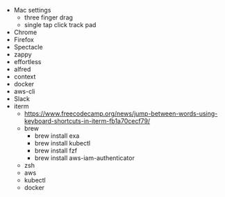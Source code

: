 - Mac settings
  - three finger drag
  - single tap click track pad 
- Chrome
- Firefox
- Spectacle
- zappy
- effortless
- alfred
- context
- docker
- aws-cli
- Slack
- iterm
  - https://www.freecodecamp.org/news/jump-between-words-using-keyboard-shortcuts-in-iterm-fb1a70cecf79/
  - brew
    - brew install exa
    - brew install kubectl
    - brew install fzf
    - brew install aws-iam-authenticator
  - zsh
  - aws
  - kubectl
  - docker
